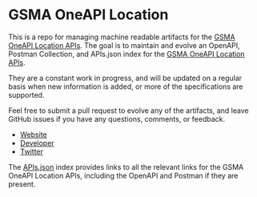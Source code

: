 # GSMA OneAPI LocationThis is a repo for managing machine readable artifacts for the [GSMA OneAPI Location APIs](http://gsma.com/). The goal is to maintain and evolve an OpenAPI, Postman Collection, and APIs.json index for the [GSMA OneAPI Location APIs](http://gsma.com/).They are a constant work in progress, and will be updated on a regular basis when new information is added, or more of the specifications are supported.Feel free to submit a pull request to evolve any of the artifacts, and leave GitHub issues if you have any questions, comments, or feedback.- [Website](http://gsma.com/)- [Developer](http://gsma.com/)- [Twitter](https://twitter.com/gsma)The [APIs.json](https://github.com/api-evangelist/gsma-oneapi-location/blob/master/apis.json) index provides links to all the relevant links for the GSMA OneAPI Location APIs, including the OpenAPI and Postman if they are present.